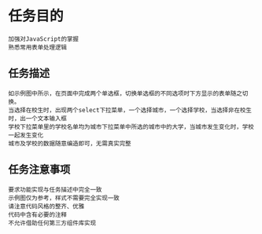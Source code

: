 任务目的
====
    加强对JavaScript的掌握
    熟悉常用表单处理逻辑
任务描述
-----
    如示例图中所示，在页面中完成两个单选框，切换单选框的不同选项时下方显示的表单随之切换。
    当选择在校生时，出现两个select下拉菜单，一个选择城市，一个选择学校，当选择非在校生时，出一个文本输入框
    学校下拉菜单里的学校名单均为城市下拉菜单中所选的城市中的大学，当城市发生变化时，学校一起发生变化
    城市及学校的数据随意编造即可，无需真实完整
任务注意事项
----
    要求功能实现与任务描述中完全一致
    示例图仅为参考，样式不需要完全实现一致
    请注意代码风格的整齐、优雅
    代码中含有必要的注释
    不允许借助任何第三方组件库实现
